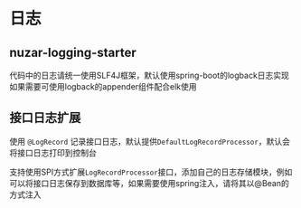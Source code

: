# 日志

## nuzar-logging-starter

代码中的日志请统一使用SLF4J框架，默认使用spring-boot的logback日志实现
如果需要可使用logback的appender组件配合elk使用

## 接口日志扩展

使用 `@LogRecord` 记录接口日志，默认提供`DefaultLogRecordProcessor`，默认会将接口日志打印到控制台

支持使用SPI方式扩展`LogRecordProcessor`接口，添加自己的日志存储模块，例如可以将接口日志保存到数据库等，如果需要使用spring注入，请将其以@Bean的方式注入
